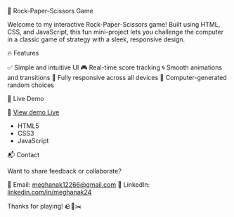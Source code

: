 
🌟 Rock-Paper-Scissors Game

Welcome to my interactive Rock-Paper-Scissors game! Built using HTML, CSS, and JavaScript, this fun mini-project lets you challenge the computer in a classic game of strategy with a sleek, responsive design.

🔥 Features

✅ Simple and intuitive UI
🎮 Real-time score tracking
🌀 Smooth animations and transitions
📱 Fully responsive across all devices
🧠 Computer-generated random choices

🚀 Live Demo


🔗 [View demo Live](http://127.0.0.1:5501/RPS--final.html)

* HTML5
* CSS3
* JavaScript 

📬 Contact

Want to share feedback or collaborate?

📧 Email: meghanak12266@gmail.com
💼 LinkedIn: [linkedin.com/in/meghanak24](https://linkedin.com/in/meghanak24)

Thanks for playing! 🪨📄✂️


